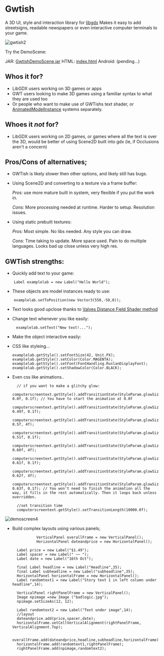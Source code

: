 # Gwtish
A 3D UI, style and interaction library for [libgdx](https://libgdx.badlogicgames.com/)
Makes it easy to add streetsigns, readable newspapers or even interactive computer terminals to your game.

![gwtish2](https://user-images.githubusercontent.com/10658173/29994850-47d93010-8fda-11e7-9226-30c7c92f7817.jpg)

Try the DemoScene:

  JAR:  [GwtishDemoScene.jar](http://darkflame.co.uk/JAMGames/GwtishDemoScene/GwtishDemoScene.jar)
  HTML:  [index.html](http://darkflame.co.uk/JAMGames/GwtishDemoScene/html/index.html)
  Android:
(pending...)

## **Whos it for?**
- LibGDX users working on 3D games or apps
- GWT users looking to make 3D games using a familiar syntax to what they are used too
- Or people who want to make use of GWTishs text shader, or [AnimatedModelInstance](https://github.com/ThomasWrobel/Gwtish/wiki/AnimatedModelInstance) systems separately. 

## Whoes it _not_  for?
- LibGDX users working on 2D games, or games where all the text is over the 3D, would be better of using Scene2D built into gdx
(ie, if Occlusions aren't a concern)

## **Pros/Cons of alternatives;**
- GWTish is likely slower then other options, and likely still has bugs.

- Using Scene2D and converting to a texture via a frame buffer:

   _Pros:_  use more mature built in system, very flexible if you put the work in.

   _Cons:_  More processing needed at runtime. Harder to setup. Resolution issues.

- Using static prebuilt textures:

   _Pros:_  Most simple. No libs needed. Any style you can draw.

   _Cons:_  Time taking to update. More space used. Pain to do multiple languages. Looks bad up close unless very high res.


## **GWTish strengths:**

- Quickly add text to your game:

`    Label examplelab = new Label("Hello World");`		

- These objects are model instances ready to use:

`    examplelab.setToPosition(new Vector3(550,-50,0));`

- Text looks good upclose thanks to [Valves Distance Field Shader method](http://www.valvesoftware.com/publications/2007/SIGGRAPH2007_AlphaTestedMagnification.pdf)

- Change text whenever you like easily:

`     examplelab.setText("New text!...");`

- Make the object interactive easily:

- CSS like styleing...

   ` examplelab.getStyle().setFontSize(42, Unit.PX); `
    `examplelab.getStyle().setColor(Color.MAGENTA);`
    `examplelab.getStyle().setFont(FontHandling.RuslanDisplayFont);`
    `examplelab.getStyle().setShadowColor(Color.BLACK); `
    
- Even css like animations..

		// if you want to make a glitchy glow:
		computerscreentext.getStyle().addTransitionState(StyleParam.glowSize, 0.0f, 0.1f); // You have to start the animation at 0.0f
		computerscreentext.getStyle().addTransitionState(StyleParam.glowSize, 0.49f, 0.1f);
		computerscreentext.getStyle().addTransitionState(StyleParam.glowSize, 0.5f, 4f);
		computerscreentext.getStyle().addTransitionState(StyleParam.glowSize, 0.51f, 0.1f);
		computerscreentext.getStyle().addTransitionState(StyleParam.glowSize, 0.60f, 4f);
		computerscreentext.getStyle().addTransitionState(StyleParam.glowSize, 0.61f, 0.1f);
		computerscreentext.getStyle().addTransitionState(StyleParam.glowSize, 0.62f, 4f);
		computerscreentext.getStyle().addTransitionState(StyleParam.glowSize, 0.63f, 0.1f); // You won't need to finish the animation all the way, it fills in the rest automatically. Then it loops back unless overridden.
	
		//set transition time	
		computerscreentext.getStyle().setTransitionLength(10000.0f);
![demoscreen4](https://user-images.githubusercontent.com/10658173/29994864-aee756f6-8fda-11e7-9c7c-2eb1e5c01760.gif)		

    
- Build complex layouts using various panels;

                 VerticalPanel overallFrame = new VerticalPanel();
                 HorizontalPanel dateandprice = new HorizontalPanel();

		Label price = new Label("$1.49");
		Label spacer = new Label(" ~~ ");		
		Label date = new Label("16th Oct");

		final Label headline = new Label("Headline",35);
		final Label subheadline = new Label("subheadline",35);
		HorizontalPanel horizontalFrame = new HorizontalPanel();
		Label randomtext1 = new Label("Story text 1 in left column under headline",14);

		VerticalPanel rightPanelFrame = new VerticalPanel();
		Image npimage =new Image ("badlogic.jpg");
		npimage.setSizeAs(12, 12);

		Label randomtext2 = new Label("Text under image",14);
		//layout
		dateandprice.add(price,spacer,date);
		horizontalFrame.setCellVerticalAlignment(rightPanelFrame, VerticalAlignment.Top);

		overallFrame.add(dateandprice,headline,subheadline,horizontalFrame);
		horizontalFrame.add(randomtext1,rightPanelFrame);
		rightPanelFrame.add(npimage,randomtext2);


